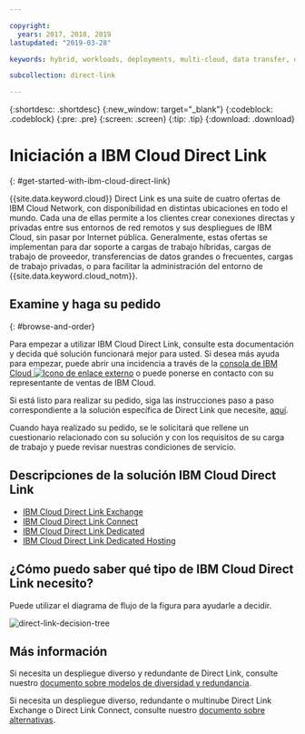 ```yaml
---

copyright:
  years: 2017, 2018, 2019
lastupdated: "2019-03-28"

keywords: hybrid, workloads, deployments, multi-cloud, data transfer, descriptions, diverse, redundant

subcollection: direct-link

---
```


{:shortdesc: .shortdesc}
{:new_window: target="_blank"}
{:codeblock: .codeblock}
{:pre: .pre}
{:screen: .screen}
{:tip: .tip}
{:download: .download}

# Iniciación a IBM Cloud Direct Link
{: #get-started-with-ibm-cloud-direct-link}

{{site.data.keyword.cloud}} Direct Link es una suite de cuatro ofertas de IBM Cloud Network, con disponibilidad en distintas ubicaciones en todo el mundo. Cada una de ellas permite a los clientes crear conexiones directas y privadas entre sus entornos de red remotos y sus despliegues de IBM Cloud, sin pasar por Internet pública. Generalmente, estas ofertas se implementan para dar soporte a cargas de trabajo híbridas, cargas de trabajo de proveedor, transferencias de datos grandes o frecuentes, cargas de trabajo privadas, o para facilitar la administración del entorno de {{site.data.keyword.cloud_notm}}.

## Examine y haga su pedido
{: #browse-and-order}

Para empezar a utilizar IBM Cloud Direct Link, consulte esta documentación y decida qué solución funcionará mejor para usted. Si desea más ayuda para empezar, puede abrir una incidencia a través de la [consola de IBM Cloud ![Icono de enlace externo](../../icons/launch-glyph.svg "Icono de enlace externo")](https://cloud.ibm.com/unifiedsupport/cases/add) o puede ponerse en contacto con su representante de ventas de IBM Cloud.

Si está listo para realizar su pedido, siga las instrucciones paso a paso correspondiente a la solución específica de Direct Link que necesite, [aquí](/docs/infrastructure/direct-link?topic=direct-link-order-ibm-cloud-direct-link).

Cuando haya realizado su pedido, se le solicitará que rellene un cuestionario relacionado con su solución y con los requisitos de su carga de trabajo y puede revisar nuestras condiciones de servicio.

## Descripciones de la solución IBM Cloud Direct Link

 * [IBM Cloud Direct Link Exchange](/docs/infrastructure/direct-link?topic=direct-link-direct-link-exchange-solution)
 * [IBM Cloud Direct Link Connect](/docs/infrastructure/direct-link?topic=direct-link-direct-link-connect-solution)
 * [IBM Cloud Direct Link Dedicated](/docs/infrastructure/direct-link?topic=direct-link-direct-link-dedicated-solution)
 * [IBM Cloud Direct Link Dedicated Hosting](/docs/infrastructure/direct-link?topic=direct-link-direct-link-dedicated-hosting-solution)


## ¿Cómo puedo saber qué tipo de IBM Cloud Direct Link necesito?

Puede utilizar el diagrama de flujo de la figura para ayudarle a decidir.

![direct-link-decision-tree](/images/direct-link-decision-tree.png)

## Más información

Si necesita un despliegue diverso y redundante de Direct Link, consulte nuestro [documento sobre modelos de diversidad y redundancia](/docs/infrastructure/direct-link?topic=direct-link-models-for-diversity-and-redundancy-in-direct-link).

Si necesita un despliegue diverso, redundante o multinube Direct Link Exchange o Direct Link Connect, consulte nuestro [documento sobre alternativas](/docs/infrastructure/direct-link?topic=direct-link-alternatives-for-your-ibm-cloud-direct-link-deployment).

